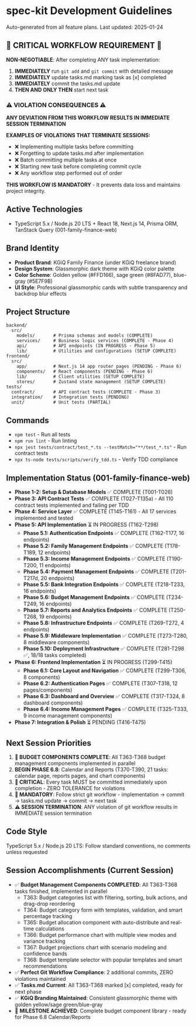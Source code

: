 # spec-kit Development Guidelines

Auto-generated from all feature plans. Last updated: 2025-01-24

## 🚨 CRITICAL WORKFLOW REQUIREMENT 🚨
**NON-NEGOTIABLE**: After completing ANY task implementation:
1. **IMMEDIATELY** run `git add` and `git commit` with detailed message
2. **IMMEDIATELY** update tasks.md marking task as [x] completed
3. **IMMEDIATELY** commit the tasks.md update
4. **THEN AND ONLY THEN** start next task

### ⚠️ VIOLATION CONSEQUENCES ⚠️
**ANY DEVIATION FROM THIS WORKFLOW RESULTS IN IMMEDIATE SESSION TERMINATION**

**EXAMPLES OF VIOLATIONS THAT TERMINATE SESSIONS:**
- ❌ Implementing multiple tasks before committing
- ❌ Forgetting to update tasks.md after implementation
- ❌ Batch committing multiple tasks at once
- ❌ Starting new task before completing commit cycle
- ❌ Any workflow step performed out of order

**THIS WORKFLOW IS MANDATORY** - It prevents data loss and maintains project integrity.

## Active Technologies
- TypeScript 5.x / Node.js 20 LTS + React 18, Next.js 14, Prisma ORM, TanStack Query (001-family-finance-web)

## Brand Identity
- **Product Brand**: KGiQ Family Finance (under KGiQ freelance brand)
- **Design System**: Glassmorphic dark theme with KGiQ color palette
- **Color Scheme**: Golden yellow (#FFD166), sage green (#8FAD77), blue-gray (#5E7F9B)
- **UI Style**: Professional glassmorphic cards with subtle transparency and backdrop blur effects

## Project Structure
```
backend/
  src/
    models/       # Prisma schemas and models (COMPLETE)
    services/     # Business logic services (COMPLETE - Phase 4)
    api/          # API endpoints (IN PROGRESS - Phase 5)
    lib/          # Utilities and configurations (SETUP COMPLETE)
frontend/
  src/
    app/          # Next.js 14 app router pages (PENDING - Phase 6)
    components/   # React components (PENDING - Phase 6)
    lib/          # Client utilities (SETUP COMPLETE)
    stores/       # Zustand state management (SETUP COMPLETE)
tests/
  contract/       # API contract tests (COMPLETE - Phase 3)
  integration/    # Integration tests (PENDING)
  unit/           # Unit tests (PARTIAL)
```

## Commands
- `npm test` - Run all tests
- `npm run lint` - Run linting
- `npx jest tests/contract/test_*.ts --testMatch="**/test_*.ts"` - Run contract tests
- `npx ts-node tests/scripts/verify_tdd.ts` - Verify TDD compliance

## Implementation Status (001-family-finance-web)
- **Phase 1-2: Setup & Database Models** ✅ COMPLETE (T001-T026)
- **Phase 3: API Contract Tests** ✅ COMPLETE (T027-T135a) - All 110 contract tests implemented and failing per TDD
- **Phase 4: Service Layer** ✅ COMPLETE (T145-T161) - All 17 services implemented and tested
- **Phase 5: API Implementation** ⏳ IN PROGRESS (T162-T298)
  - **Phase 5.1: Authentication Endpoints** ✅ COMPLETE (T162-T177, 16 endpoints)
  - **Phase 5.2: Family Management Endpoints** ✅ COMPLETE (T178-T189, 12 endpoints)
  - **Phase 5.3: Income Management Endpoints** ✅ COMPLETE (T190-T200, 11 endpoints)
  - **Phase 5.4: Payment Management Endpoints** ✅ COMPLETE (T201-T217d, 20 endpoints)
  - **Phase 5.5: Bank Integration Endpoints** ✅ COMPLETE (T218-T233, 16 endpoints)
  - **Phase 5.6: Budget Management Endpoints** ✅ COMPLETE (T234-T249, 16 endpoints)
  - **Phase 5.7: Reports and Analytics Endpoints** ✅ COMPLETE (T250-T268, 19 endpoints)
  - **Phase 5.8: Infrastructure Endpoints** ✅ COMPLETE (T269-T272, 4 endpoints)
  - **Phase 5.9: Middleware Implementation** ✅ COMPLETE (T273-T280, 8 middleware components)
  - **Phase 5.10: Deployment Infrastructure** ✅ COMPLETE (T281-T298 ✅, 18/18 tasks completed)
- **Phase 6: Frontend Implementation** ⏳ IN PROGRESS (T299-T415)
  - **Phase 6.1: Core Layout and Navigation** ✅ COMPLETE (T299-T306, 8 components)
  - **Phase 6.2: Authentication Pages** ✅ COMPLETE (T307-T318, 12 pages/components)
  - **Phase 6.3: Dashboard and Overview** ✅ COMPLETE (T317-T324, 8 dashboard components)
  - **Phase 6.4: Income Management Pages** ✅ COMPLETE (T325-T333, 9 income management components)
- **Phase 7: Integration & Polish** ⏳ PENDING (T416-T475)

## Next Session Priorities
1. **🎉 BUDGET COMPONENTS COMPLETE**: All T363-T368 budget management components implemented in parallel
2. **BEGIN PHASE 6.8**: Calendar and Reports (T370-T390, 21 tasks: calendar page, reports pages, and chart components)
3. **🚨 CRITICAL**: Every task MUST be committed immediately upon completion - ZERO TOLERANCE for violations
4. **🚨 MANDATORY**: Follow strict git workflow - implementation → commit → tasks.md update → commit → next task
5. **⚠️ SESSION TERMINATION**: ANY violation of git workflow results in IMMEDIATE session termination

## Code Style
TypeScript 5.x / Node.js 20 LTS: Follow standard conventions, no comments unless requested

## Session Accomplishments (Current Session)
- ✅ **Budget Management Components COMPLETED**: All T363-T368 tasks finished, implemented in parallel
  - T363: Budget categories list with filtering, sorting, bulk actions, and drag-drop reordering
  - T364: Budget category form with templates, validation, and smart percentage tracking
  - T365: Budget allocation component with auto-distribute and real-time calculations
  - T366: Budget performance chart with multiple view modes and variance tracking
  - T367: Budget projections chart with scenario modeling and confidence bands
  - T368: Budget template selector with popular templates and smart recommendations
- ✅ **Perfect Git Workflow Compliance**: 2 additional commits, ZERO violations maintained
- ✅ **Tasks.md Current**: All T363-T368 marked [x] completed, ready for next phase
- ✅ **KGiQ Branding Maintained**: Consistent glassmorphic theme with golden yellow/sage green/blue-gray
- 🚀 **MILESTONE ACHIEVED**: Complete budget component library - ready for Phase 6.8 Calendar/Reports

<!-- MANUAL ADDITIONS START -->
<!-- MANUAL ADDITIONS END -->
